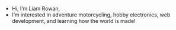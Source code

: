 - Hi, I’m Liam Rowan,
- I’m interested in adventure motorcycling, hobby electronics, web development, and learning how the world is made!

<!---
lrowan66/lrowan66 is a ✨ special ✨ repository because its `README.md` (this file) appears on your GitHub profile.
You can click the Preview link to take a look at your changes.
--->
